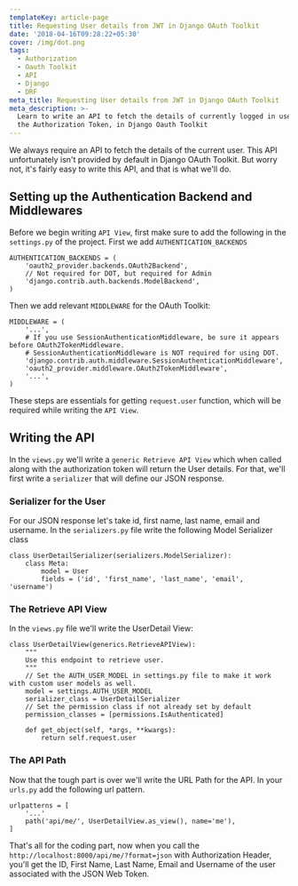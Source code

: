 ```yaml
---
templateKey: article-page
title: Requesting User details from JWT in Django OAuth Toolkit
date: '2018-04-16T09:28:22+05:30'
cover: /img/dot.png
tags:
  - Authorization
  - Oauth Toolkit
  - API
  - Django
  - DRF
meta_title: Requesting User details from JWT in Django OAuth Toolkit
meta_description: >-
  Learn to write an API to fetch the details of currently logged in user, using
  the Authorization Token, in Django Oauth Toolkit
---
```

We always require an API to fetch the details of the current user. This API unfortunately isn't provided by default in Django OAuth Toolkit. But worry not, it's fairly easy to write this API, and that is what we'll do.

## Setting up the Authentication Backend and Middlewares

Before we begin writing `API View`, first make sure to add the following in the `settings.py` of the project. First we add `AUTHENTICATION_BACKENDS`

```
AUTHENTICATION_BACKENDS = (
    'oauth2_provider.backends.OAuth2Backend',
    // Not required for DOT, but required for Admin
    'django.contrib.auth.backends.ModelBackend',
)
```

Then we add relevant `MIDDLEWARE` for the OAuth Toolkit:

```
MIDDLEWARE = (
    '...',
    # If you use SessionAuthenticationMiddleware, be sure it appears before OAuth2TokenMiddleware.
    # SessionAuthenticationMiddleware is NOT required for using DOT.
    'django.contrib.auth.middleware.SessionAuthenticationMiddleware',
    'oauth2_provider.middleware.OAuth2TokenMiddleware',
    '...',
)
```

These steps are essentials for getting `request.user` function, which will be required while writing the `API View`.

## Writing the API

In the `views.py` we'll write a `generic Retrieve API View` which when called along with the authorization token will return the User details. For that, we'll first write a `serializer` that will define our JSON response.

### Serializer for the User
For our JSON response let's take id, first name, last name, email and username. In the `serializers.py` file write the following Model Serializer class

```
class UserDetailSerializer(serializers.ModelSerializer):
    class Meta:
        model = User
        fields = ('id', 'first_name', 'last_name', 'email', 'username')
```
### The Retrieve API View
In the `views.py` file we'll write the UserDetail View:

```
class UserDetailView(generics.RetrieveAPIView):
    """
    Use this endpoint to retrieve user.
    """
    // Set the AUTH_USER_MODEL in settings.py file to make it work with custom user models as well.
    model = settings.AUTH_USER_MODEL
    serializer_class = UserDetailSerializer
    // Set the permission class if not already set by default
    permission_classes = [permissions.IsAuthenticated]

    def get_object(self, *args, **kwargs):
        return self.request.user
```

### The API Path
Now that the tough part is over we'll write the URL Path for the API. In your `urls.py` add the following url pattern.

```
urlpatterns = [
    '...'
    path('api/me/', UserDetailView.as_view(), name='me'),
]
```

That's all for the coding part, now when you call the `http://localhost:8000/api/me/?format=json` with Authorization Header, you'll get the ID, First Name, Last Name, Email and Username of the user associated with the JSON Web Token.
